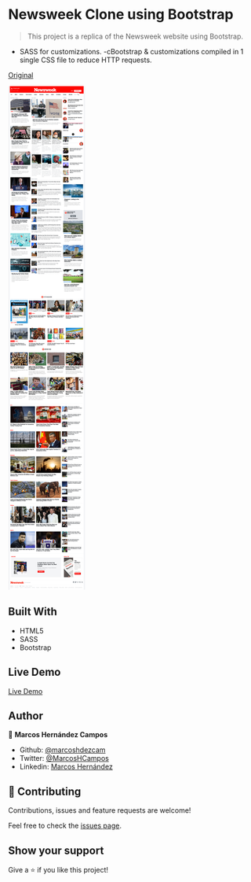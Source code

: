 # Newsweek Clone using Bootstrap

> This project is a replica of the Newsweek website using Bootstrap.

- SASS for customizations.
-cBootstrap & customizations compiled in 1 single CSS file to reduce HTTP requests.

[Original](https://www.newsweek.com/)

![screenshot](./screenshots/desktop_viewport.jpg)

## Built With

- HTML5
- SASS
- Bootstrap

## Live Demo

[Live Demo](https://marcoshdezcam.github.io/gh-pages-lives/P7_Newsweek_Bootstrap)

## Author

👤 **Marcos Hernández Campos**

- Github: [@marcoshdezcam](https://github.com/marcoshdezcam)
- Twitter: [@MarcosHCampos](https://twitter.com/MarcosHCampos)
- Linkedin: [Marcos Hernández](https://linkedin.com/marcos-hernández-56058119a/)

## 🤝 Contributing

Contributions, issues and feature requests are welcome!

Feel free to check the [issues page](issues/).

## Show your support

Give a ⭐️ if you like this project!
